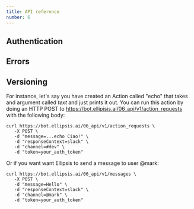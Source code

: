 ```yaml
---
title: API reference
number: 6
---
```


## Authentication
## Errors
## Versioning

For instance, let's say you have created an Action called "echo" that takes
and argument called _text_ and just prints it out. You can
run this action by doing an HTTP POST to https://bot.ellipisis.ai/06_api/v1/action_requests
with the following body:

```
curl https://bot.ellipsis.ai/06_api/v1/action_requests \
   -X POST \
   -d "message=...echo Ciao!" \
   -d "responseContext=slack" \
   -d "channel=#dev" \
   -d "token=your_auth_token"
```

Or if you want want Ellipsis to send a message to user @mark:

```
curl https://bot.ellipsis.ai/06_api/v1/messages \
   -X POST \
   -d "message=Hello" \
   -d "responseContext=slack" \
   -d "channel=@mark" \
   -d "token=your_auth_token"
```

